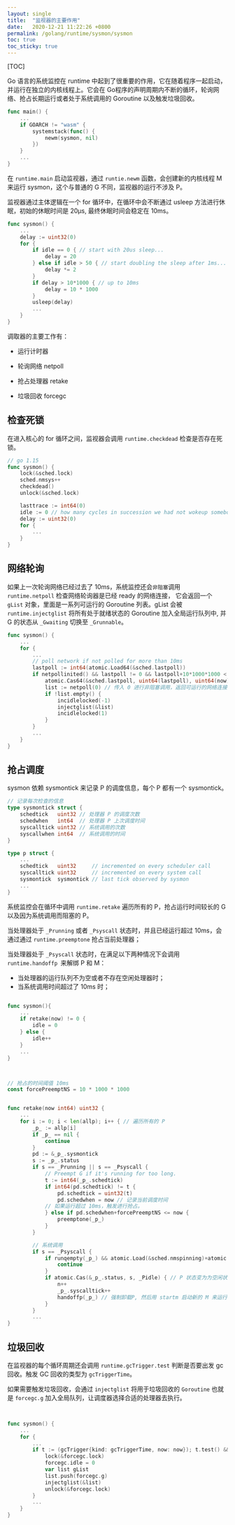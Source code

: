 ```yaml
---
layout: single
title:  "监视器的主要作用"
date:   2020-12-21 11:22:26 +0800
permalink: /golang/runtime/sysmon/sysmon
toc: true
toc_sticky: true
---
```




[TOC]



Go 语言的系统监控在 runtime 中起到了很重要的作用，它在随着程序一起启动，并运行在独立的内核线程上。它会在 Go程序的声明周期内不断的循环，轮询网络、抢占长期运行或者处于系统调用的 Goroutine 以及触发垃圾回收。

```go
func main() {
	...
	if GOARCH != "wasm" {
		systemstack(func() {
			newm(sysmon, nil)
		})
	}
	...
}
```

在 `runtime.main` 启动监视器，通过 `runtie.newm` 函数，会创建新的内核线程 M 来运行 sysmon，这个与普通的 G 不同，监视器的运行不涉及 P。



监视器通过主体逻辑在一个 for 循环中，在循环中会不断通过 usleep 方法进行休眠，初始的休眠时间是 20μs, 最终休眠时间会稳定在 10ms。

```go
func sysmon() {
	...
	delay := uint32(0)
	for {
		if idle == 0 { // start with 20us sleep...
			delay = 20
		} else if idle > 50 { // start doubling the sleep after 1ms...
			delay *= 2
		}
		if delay > 10*1000 { // up to 10ms
			delay = 10 * 1000
		}
		usleep(delay)
       	...
    }
}
```



调取器的主要工作有：

- 运行计时器 

- 轮询网络  netpoll

- 抢占处理器 retake

- 垃圾回收 forcegc

## 检查死锁 

在进入核心的 for 循环之间，监视器会调用 `runtime.checkdead` 检查是否存在死锁。



```go
// go 1.15
func sysmon() {
	lock(&sched.lock)
	sched.nmsys++
	checkdead()
	unlock(&sched.lock)

	lasttrace := int64(0)
	idle := 0 // how many cycles in succession we had not wokeup somebody
	delay := uint32(0)
	for {
        ...
    }        
}        
```



## 网络轮询

如果上一次轮询网络已经过去了 10ms，系统监控还会`非阻塞`调用 `runtime.netpoll` 检查网络轮询器是已经 ready 的网络连接， 它会返回一个 `gList` 对象，里面是一系列可运行的 Goroutine 列表。gList 会被 `runtime.injectglist` 将所有处于就绪状态的 Goroutine 加入全局运行队列中, 并 G 的状态从 `_Gwaiting` 切换至 `_Grunnable`。

```go
func sysmon() {
	...
	for {
		...
		// poll network if not polled for more than 10ms
		lastpoll := int64(atomic.Load64(&sched.lastpoll))
		if netpollinited() && lastpoll != 0 && lastpoll+10*1000*1000 < now {
			atomic.Cas64(&sched.lastpoll, uint64(lastpoll), uint64(now))
			list := netpoll(0) // 传入 0 进行非阻塞调用，返回可运行的网络连接的 goroutine
			if !list.empty() {
				incidlelocked(-1)
				injectglist(&list)
				incidlelocked(1)
			}
		}
		...
	}
}


```



## 抢占调度

sysmon 依赖 sysmontick 来记录 P 的调度信息，每个 P 都有一个 sysmontick。

```go
// 记录每次检查的信息
type sysmontick struct {
    schedtick   uint32 // 处理器 P 的调度次数
    schedwhen   int64  // 处理器 P 上次调度时间
    syscalltick uint32 // 系统调用的次数
    syscallwhen int64  // 系统调用的时间
}

type p struct {
    ...
    schedtick   uint32     // incremented on every scheduler call
	syscalltick uint32     // incremented on every system call
	sysmontick  sysmontick // last tick observed by sysmon
    ...
}
```



系统监控会在循环中调用 `runtime.retake` 遍历所有的 P，抢占运行时间较长的 G 以及因为系统调用而阻塞的 P。

当处理器处于 `_Prunning` 或者 `_Psyscall` 状态时，并且已经运行超过 10ms，会通过通过 `runtime.preemptone` 抢占当前处理器；

当处理器处于 `_Psyscall` 状态时，在满足以下两种情况下会调用 `runtime.handoffp `来解绑 P 和 M：

- 当处理器的运行队列不为空或者不存在空闲处理器时；
- 当系统调用时间超过了 10ms 时；

```go

func sysmon(){
    ...
    if retake(now) != 0 {
        idle = 0
    } else {
        idle++
    }
    ...
}



// 抢占的时间阈值 10ms
const forcePreemptNS = 10 * 1000 * 1000 


func retake(now int64) uint32 {
    ...
	for i := 0; i < len(allp); i++ { // 遍历所有的 P
        _p_ := allp[i]
        if _p_ == nil {
            continue
        }
        pd := &_p_.sysmontick
        s := _p_.status
        if s == _Prunning || s == _Psyscall {
            // Preempt G if it's running for too long.
            t := int64(_p_.schedtick)
            if int64(pd.schedtick) != t {
                pd.schedtick = uint32(t)
                pd.schedwhen = now // 记录当前调度时间
            // 如果运行超过 10ms，触发进行抢占。
            } else if pd.schedwhen+forcePreemptNS <= now {
                preemptone(_p_)
            }
        }

        // 系统调用        
		if s == _Psyscall {
			if runqempty(_p_) && atomic.Load(&sched.nmspinning)+atomic.Load(&sched.npidle) > 0 && pd.syscallwhen+10*1000*1000 > now {
				continue
			}
			if atomic.Cas(&_p_.status, s, _Pidle) { // P 状态变为为空闲状态
				n++
				_p_.syscalltick++
				handoffp(_p_) // 强制卸载P, 然后用 startm 启动新的 M 来运行 P上的其他 G
			}
		}    
        ...           
}

```



## 垃圾回收

在监视器的每个循环周期还会调用  `runtime.gcTrigger.test` 判断是否要出发 gc 回收。触发 GC 回收的类型为 `gcTriggerTime`。

如果需要触发垃圾回收，会通过 `injectglist` 将用于垃圾回收的 `Goroutine` 也就是 `forcegc.g` 加入全局队列，让调度器选择合适的处理器去执行。

```go
 

func sysmon() {
	...
	for {
		...
		if t := (gcTrigger{kind: gcTriggerTime, now: now}); t.test() && atomic.Load(&forcegc.idle) != 0 {
			lock(&forcegc.lock)
			forcegc.idle = 0
			var list gList
			list.push(forcegc.g)
			injectglist(&list)
			unlock(&forcegc.lock)
		}
		...
	}
}

```



